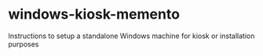# windows-kiosk-memento
Instructions to setup a standalone Windows machine for kiosk or installation purposes
